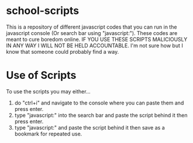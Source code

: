 # school-scripts
This is a repository of different javascript codes that you can run in the javascript console (Or search bar using "javascript:"). These codes are meant to cure boredom online. IF YOU USE THESE SCRIPTS MALICIOUSLY IN ANY WAY I WILL NOT BE HELD ACCOUNTABLE. I'm not sure how but I know that someone could probably find a way.


# Use of Scripts
To use the scripts you may either...

1. do "ctrl+i" and navigate to the console where you can paste them and press enter.
2. type "javascript:" into the search bar and paste the script behind it then press enter.
3. type "javascript:" and paste the script behind it then save as a bookmark for repeated use.
